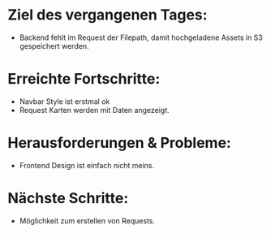 # Ziel des vergangenen Tages:
- Backend fehlt im Request der Filepath, damit hochgeladene Assets in S3 gespeichert werden.

# Erreichte Fortschritte:
- Navbar Style ist erstmal ok
- Request Karten werden mit Daten angezeigt.

# Herausforderungen & Probleme:
- Frontend Design ist einfach nicht meins.

# Nächste Schritte:
- Möglichkeit zum erstellen von Requests.